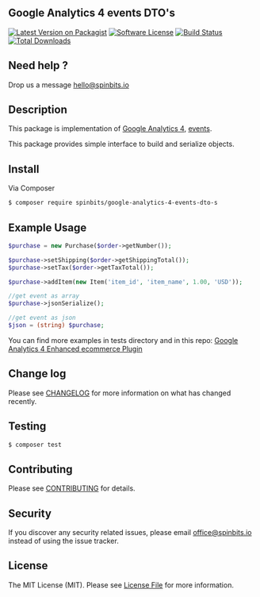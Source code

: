 ## Google Analytics 4 events DTO's

[![Latest Version on Packagist][ico-version]][link-packagist]
[![Software License][ico-license]](LICENSE.md)
[![Build Status][ico-travis]][link-travis]
[![Total Downloads][ico-downloads]][link-downloads]

## Need help ?
Drop us a message hello@spinbits.io

## Description

This package is implementation of [Google Analytics 4](https://developers.google.com/analytics/devguides/collection/ga4), [events](https://developers.google.com/analytics/devguides/collection/ga4/reference/events).

This package provides simple interface to build and serialize objects.

## Install

Via Composer

``` bash
$ composer require spinbits/google-analytics-4-events-dto-s
```

## Example Usage

``` php
$purchase = new Purchase($order->getNumber());

$purchase->setShipping($order->getShippingTotal());
$purchase->setTax($order->getTaxTotal());

$purchase->addItem(new Item('item_id', 'item_name', 1.00, 'USD'));

//get event as array
$purchase->jsonSerialize();

//get event as json
$json = (string) $purchase;
```

You can find more examples in tests directory and in this repo: [Google Analytics 4 Enhanced ecommerce Plugin](https://github.com/spinbits/sylius-google-analytics-plugin)

## Change log

Please see [CHANGELOG](CHANGELOG.md) for more information on what has changed recently.

## Testing

``` bash
$ composer test
```

## Contributing

Please see [CONTRIBUTING](CONTRIBUTING.md) for details.

## Security

If you discover any security related issues, please email office@spinbits.io instead of using the issue tracker.

## License

The MIT License (MIT). Please see [License File](LICENSE.md) for more information.

[ico-version]: https://img.shields.io/packagist/v/spinbits/google-analytics-4-events-dto-s.svg?style=flat-square
[ico-license]: https://img.shields.io/badge/license-MIT-brightgreen.svg?style=flat-square
[ico-travis]: https://img.shields.io/travis/spinbits/google-analytics-4-events-dto-s/master.svg?style=flat-square
[ico-scrutinizer]: https://img.shields.io/scrutinizer/coverage/g/spinbits/google-analytics-4-events-dto-s.svg?style=flat-square
[ico-code-quality]: https://img.shields.io/scrutinizer/g/spinbits/google-analytics-4-events-dto-s.svg?style=flat-square
[ico-downloads]: https://img.shields.io/packagist/dt/spinbits/google-analytics-4-events-dto-s.svg?style=flat-square

[link-packagist]: https://packagist.org/packages/spinbits/google-analytics-4-events-dto-s
[link-travis]: https://travis-ci.org/spinbits/google-analytics-4-events-dto-s
[link-scrutinizer]: https://scrutinizer-ci.com/g/spinbits/google-analytics-4-events-dto-s/code-structure
[link-code-quality]: https://scrutinizer-ci.com/g/spinbits/google-analytics-4-events-dto-s
[link-downloads]: https://packagist.org/packages/spinbits/google-analytics-4-events-dto-s
[link-author]: https://github.com/spinbits
[link-contributors]: ../../contributors

